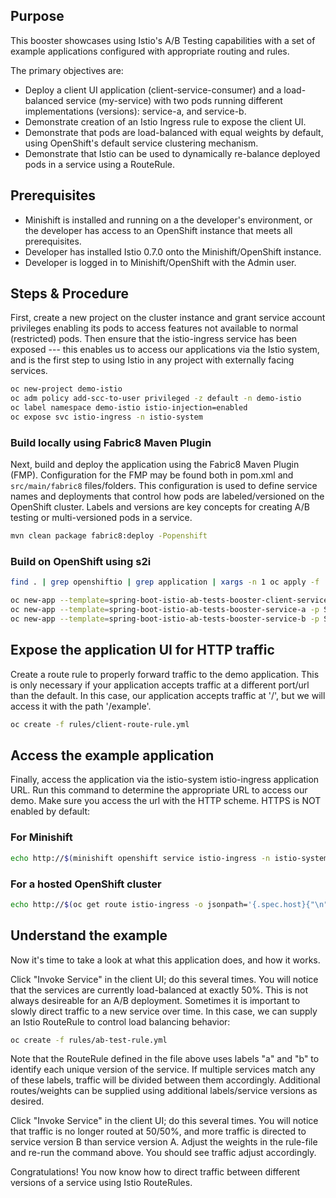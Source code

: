 ## Purpose

This booster showcases using Istio's A/B Testing capabilities with a set of example applications configured with appropriate routing and rules.

The primary objectives are:
 * Deploy a client UI application (client-service-consumer) and a load-balanced service (my-service) with two pods running different implementations (versions): service-a, and service-b.
 * Demonstrate creation of an Istio Ingress rule to expose the client UI.
 * Demonstrate that pods are load-balanced with equal weights by default, using OpenShift's default service clustering mechanism.
 * Demonstrate that Istio can be used to dynamically re-balance deployed pods in a service using a RouteRule.

## Prerequisites
 * Minishift is installed and running on a the developer's environment, or the developer has access to an OpenShift instance that meets all prerequisites.
 * Developer has installed Istio 0.7.0 onto the Minishift/OpenShift instance.
 * Developer is logged in to Minishift/OpenShift with the Admin user.

## Steps & Procedure

First, create a new project on the cluster instance and grant service account privileges enabling its pods to access features not available to normal (restricted) pods. Then ensure that the istio-ingress service has been exposed --- this enables us to access our applications via the Istio system, and is the first step to using Istio in any project with externally facing services.

```bash
oc new-project demo-istio
oc adm policy add-scc-to-user privileged -z default -n demo-istio
oc label namespace demo-istio istio-injection=enabled
oc expose svc istio-ingress -n istio-system
```

### Build locally using Fabric8 Maven Plugin

Next, build and deploy the application using the Fabric8 Maven Plugin (FMP). Configuration for the FMP may be found both in pom.xml and `src/main/fabric8` files/folders. This configuration is used to define service names and deployments that control how pods are labeled/versioned on the OpenShift cluster. Labels and versions are key concepts for creating A/B testing or multi-versioned pods in a service.

```bash
mvn clean package fabric8:deploy -Popenshift
```

### Build on OpenShift using s2i
```bash
find . | grep openshiftio | grep application | xargs -n 1 oc apply -f

oc new-app --template=spring-boot-istio-ab-tests-booster-client-service-consumer -p SOURCE_REPOSITORY_URL=https://github.com/snowdrop/spring-boot-istio-ab-testing-booster -p SOURCE_REPOSITORY_REF=master -p SOURCE_REPOSITORY_DIR=client-service-consumer
oc new-app --template=spring-boot-istio-ab-tests-booster-service-a -p SOURCE_REPOSITORY_URL=https://github.com/snowdrop/spring-boot-istio-ab-testing-booster -p SOURCE_REPOSITORY_REF=master -p SOURCE_REPOSITORY_DIR=service-a
oc new-app --template=spring-boot-istio-ab-tests-booster-service-b -p SOURCE_REPOSITORY_URL=https://github.com/snowdrop/spring-boot-istio-ab-testing-booster -p SOURCE_REPOSITORY_REF=master -p SOURCE_REPOSITORY_DIR=service-b
```

## Expose the application UI for HTTP traffic

Create a route rule to properly forward traffic to the demo application. This is only necessary if your application accepts traffic at a different port/url than the default. In this case, our application accepts traffic at '/', but we will access it with the path '/example'.

```bash
oc create -f rules/client-route-rule.yml  
```

## Access the example application

Finally, access the application via the istio-system istio-ingress application URL. Run this command to determine the appropriate URL to access our demo. Make sure you access the url with the HTTP scheme. HTTPS is NOT enabled by default:

### For Minishift

```bash
echo http://$(minishift openshift service istio-ingress -n istio-system --url)/example/
```
### For a hosted OpenShift cluster

```bash
echo http://$(oc get route istio-ingress -o jsonpath='{.spec.host}{"\n"}' -n istio-system)/example/
```

## Understand the example

Now it's time to take a look at what this application does, and how it works.

Click "Invoke Service" in the client UI; do this several times. You will notice that the services are currently load-balanced at exactly 50%. This is not always desireable for an A/B deployment. Sometimes it is important to slowly direct traffic to a new service over time. In this case, we can supply an Istio RouteRule to control load balancing behavior:

```bash
oc create -f rules/ab-test-rule.yml
```

Note that the RouteRule defined in the file above uses labels "a" and "b" to identify each unique version of the service. If multiple services match any of these labels, traffic will be divided between them accordingly. Additional routes/weights can be supplied using additional labels/service versions as desired.

Click "Invoke Service" in the client UI; do this several times. You will notice that traffic is no longer routed at 50/50%, and more traffic is directed to service version B than service version A. Adjust the weights in the rule-file and re-run the command above. You should see traffic adjust accordingly.

Congratulations! You now know how to direct traffic between different versions of a service using Istio RouteRules.
